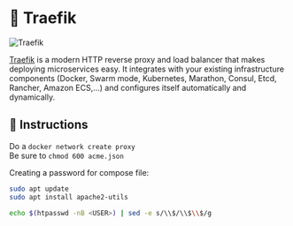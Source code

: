 # 🚦 Traefik
![Traefik](https://external-content.duckduckgo.com/iu/?u=https%3A%2F%2Fwww.swnetwork.de%2Ffileadmin%2Fuser_upload%2Fpartner%2Ftraefiklabs%2Ftraefik-proxy-logo--white.png&f=1&nofb=1&ipt=e0bd7fb2fe37421a3252ee66208e8dc54bbeef8010b9bebb379dadf03c535b64&ipo=images)

[Traefik](https://github.com/traefik/traefik) is a modern HTTP reverse proxy and load balancer that makes deploying microservices easy. It integrates with your existing infrastructure components (Docker, Swarm mode, Kubernetes, Marathon, Consul, Etcd, Rancher, Amazon ECS,...) and configures itself automatically and dynamically.

## 📜 Instructions
Do a `docker network create proxy` \
Be sure to `chmod 600 acme.json`

Creating a password for compose file:
```bash
sudo apt update
sudo apt install apache2-utils

echo $(htpasswd -nB <USER>) | sed -e s/\\$/\\$\\$/g
```